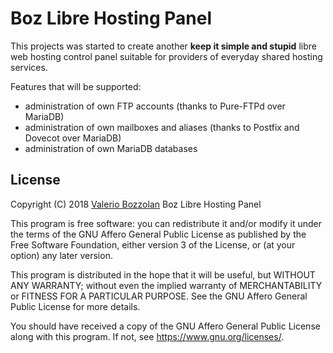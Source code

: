 # Boz Libre Hosting Panel

This projects was started to create another __keep it simple and stupid__ libre web hosting control panel suitable for providers of everyday shared hosting services.

Features that will be supported:

* administration of own FTP accounts (thanks to Pure-FTPd over MariaDB)
* administration of own mailboxes and aliases (thanks to Postfix and Dovecot over MariaDB)
* administration of own MariaDB databases

## License

Copyright (C) 2018 [Valerio Bozzolan](https://boz.reyboz.it/)
Boz Libre Hosting Panel

This program is free software: you can redistribute it and/or modify it under the terms of the GNU Affero General Public License as published by the Free Software Foundation, either version 3 of the License, or (at your option) any later version.

This program is distributed in the hope that it will be useful, but WITHOUT ANY WARRANTY; without even the implied warranty of MERCHANTABILITY or FITNESS FOR A PARTICULAR PURPOSE.
See the GNU Affero General Public License for more details.

You should have received a copy of the GNU Affero General Public License along with this program. If not, see <https://www.gnu.org/licenses/>.
